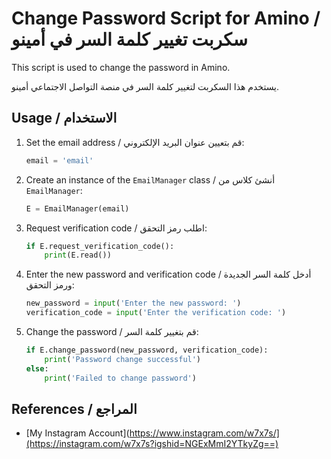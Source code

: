 # Change Password Script for Amino / سكربت تغيير كلمة السر في أمينو

This script is used to change the password in Amino.

يستخدم هذا السكربت لتغيير كلمة السر في منصة التواصل الاجتماعي أمينو.

## Usage / الاستخدام

1. Set the email address / قم بتعيين عنوان البريد الإلكتروني:
    ```python
    email = 'email'
    ```

2. Create an instance of the `EmailManager` class / أنشئ كلاس من  `EmailManager`:
    ```python
    E = EmailManager(email)
    ```

3. Request verification code / اطلب رمز التحقق:
    ```python
    if E.request_verification_code():
        print(E.read())
    ```

4. Enter the new password and verification code / أدخل كلمة السر الجديدة ورمز التحقق:
    ```python
    new_password = input('Enter the new password: ')
    verification_code = input('Enter the verification code: ')
    ```

5. Change the password / قم بتغيير كلمة السر:
    ```python
    if E.change_password(new_password, verification_code):
        print('Password change successful')
    else:
        print('Failed to change password')
    ```

## References / المراجع

- [My Instagram Account](https://www.instagram.com/w7x7s/](https://instagram.com/w7x7s?igshid=NGExMmI2YTkyZg==)
